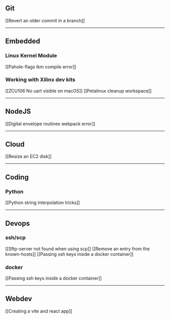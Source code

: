 ## Git
[[Revert an older commit in a branch]]

---
## Embedded

### Linux Kernel Module
[[Pahole-flags lkm compile error]]

### Working with Xilinx dev kits
[[ZCU106 No uart visible on macOS]]
[[Petalinux cleanup workspace]]


---
## NodeJS
[[Digital envelope routines webpack error]]

---
##  Cloud
[[Resize an EC2 disk]]

---
## Coding

### Python
[[Python string interpolation tricks]]

---
## Devops

### ssh/scp
[[Sftp-server not found when using scp]]
[[Remove an entry from the known-hosts]]
[[Passing ssh keys inside a docker container]]

### docker
[[Passing ssh keys inside a docker container]]


---
## Webdev
[[Creating a vite and react app]]

